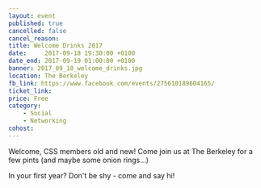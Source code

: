 ```yaml
---
layout: event
published: true
cancelled: false
cancel_reason:
title: Welcome Drinks 2017
date:     2017-09-18 19:30:00 +0100
date_end: 2017-09-19 01:00:00 +0100
banner: 2017_09_18_welcome_drinks.jpg
location: The Berkeley
fb_link: https://www.facebook.com/events/275610189604165/
ticket_link:
price: Free
category:
    - Social
    - Networking
cohost:
---
```


Welcome, CSS members old and new! Come join us at The Berkeley for a few pints (and maybe some onion rings...)

In your first year? Don't be shy - come and say hi!

